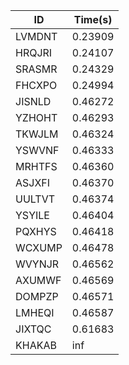 |ID|Time(s)|
|-|-|
|LVMDNT|0.23909|
|HRQJRI|0.24107|
|SRASMR|0.24329|
|FHCXPO|0.24994|
|JISNLD|0.46272|
|YZHOHT|0.46293|
|TKWJLM|0.46324|
|YSWVNF|0.46333|
|MRHTFS|0.46360|
|ASJXFI|0.46370|
|UULTVT|0.46374|
|YSYILE|0.46404|
|PQXHYS|0.46418|
|WCXUMP|0.46478|
|WVYNJR|0.46562|
|AXUMWF|0.46569|
|DOMPZP|0.46571|
|LMHEQI|0.46587|
|JIXTQC|0.61683|
|KHAKAB|inf|
